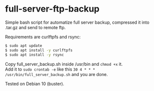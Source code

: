 # full-server-ftp-backup
Simple bash script for automatize full server backup, compressed it into .tar.gz and send to remote ftp.

Requirements are curlftpfs and rsync:
```bash
$ sudo apt update
$ sudo apt install -y curlftpfs
$ sudo apt install -y rsync
```
Copy full_server_backup.sh inside /usr/bin and ```chmod +x``` it.  
Add it to ```sudo crontab -e``` like this ```30 4 * * * /usr/bin/full_server_backup.sh``` and you are done.

Tested on Debian 10 (buster).
